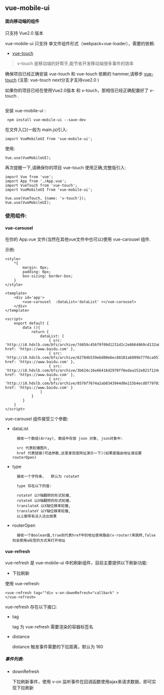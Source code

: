 ## vue-mobile-ui ##
#### 面向移动端的组件 ####

只支持 Vue2.0 版本

vue-mobile-ui 只支持 单文件组件形式（webpack+vue-loader），需要的依赖:

* [vue-touch](https://github.com/vuejs/vue-touch/tree/next)

> v-touch 是移动端的好帮手,能节省开发移动端很多事件的效率

确保项目已经正确安装 vue-touch 和 vue-touch 依赖的 hammer,请移步 [vue-touch](https://github.com/vuejs/vue-touch/tree/next) (注意: vue-touch next分支才支持vue2.0 )

如果你的项目已经在使用Vue2.0版本 和 v-touch，那相信已经正确配置好了 v-touch .

##

安装 vue-mobile-ui :

	 npm install vue-mobile-ui --save-dev

在文件入口(一般为 main.js)引入:

	import VueMobileUI from 'vue-mobile-ui';
	
使用:

	Vue.use(VueMobileUI);

再次提醒一下,请确保你的项目 vue-touch 使用正确,完整版引入:

	import Vue from 'vue';
	import App from './App.vue';
	import VueTouch from 'vue-touch';
	import VueMobileUI from 'vue-mobile-ui';
	
	Vue.use(VueTouch, {name: 'v-touch'});
	Vue.use(VueMobileUI);

### 使用组件:

#### vue-carousel

在你的 App.vue 文件(当然在其他vue文件中也可以)使用 vue-carousel 组件.

示例:

	<style>
		*{
			margin: 0px;
			padding: 0px;
			box-sizing: border-box;
		}
	</style>
	
	<template>
		<div id='app'>
			<vue-carousel  :dataList='dataList' ></vue-carousel>
		</div>
	</template>
	
	<script>
		export default {
			data (){
				return {
					dataList: [
						{ src: 'http://i0.hdslb.com/bfs/archive/7d459c456f9f09d1231d2c2e8664969cd132a68b.jpg', href: 'https://www.baidu.com' },	
						{ src: 'http://i0.hdslb.com/bfs/archive/62784b539e6d00e6ec88101a6899b77f6ca9575b.jpg', href: 'https://www.baidu.com' },	
						{ src: 'http://i0.hdslb.com/bfs/archive/3b624c16e66416d2970ff6edaa152e021f124df4.jpg', href: 'https://www.baidu.com' }, 
						{ src: 'http://i0.hdslb.com/bfs/archive/8576f7674a2ab0343944d0e215b4ecd8f79783d2.jpg', href: 'https://www.baidu.com' }
					]
				}
			}
		}
	</script>

vue-carousel 组件接受三个参数:

* dataList
 
		接收一个数组(Array), 数组中存放 json 对象, json对象中:
		
		src 代表轮播图片,
		href 代表链接(可选参数,这里拿百度网址演示一下)(如果是路由地址请设置routerOpen)

* type

		接收一个字符串,   默认为 rotateY 
	
		type 存在以下的值:
		
		rotateY 以Y轴翻转的形式轮播,
		rotateX 以X轴翻转的形式轮播，
		translateX 以X轴位移来轮播,
		translateY 以Y轴位移来轮播,
		以上都带有淡入淡出效果

* routerOpen
 
		接收一个Boolean值,true则代表href中的地址使用路由(v-router)来跳转,false 则会使用a标签的方式来打开地址


#### vue-refresh

  vue-refresh 是 vue-mobile-ui 中的刷新组件，目前主要提供以下刷新功能:

  * 下拉刷新
  
  使用 vue-refresh:
  
	<vue-refresh tag=""div v-on:downRefresh="callbark" >
	</vue-refresh>

  vue-refresh 存在以下接口:

  * tag 

	tag 为 vue-refresh 需要渲染的容器标签名

  * distance
  	
	distance 触发事件需要的下拉距离，默认为 160

##### 事件列表:

  * downRefresh
	
	下拉刷新事件，使用 v-on 监听事件在回调函数使用ajax来请求数据，即可实现下拉刷新


		
	 